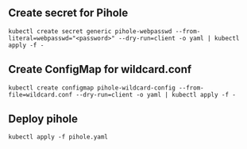## Create secret for Pihole

```
kubectl create secret generic pihole-webpasswd --from-literal=webpasswd="<password>" --dry-run=client -o yaml | kubectl apply -f -
```

## Create ConfigMap for wildcard.conf

``` 
kubectl create configmap pihole-wildcard-config --from-file=wildcard.conf --dry-run=client -o yaml | kubectl apply -f -
``` 

## Deploy pihole

``` 
kubectl apply -f pihole.yaml
```
